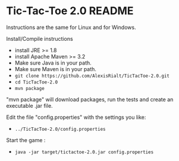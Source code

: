 # Tic-Tac-Toe 2.0 README

Instructions are the same for Linux and for Windows.

Install/Compile instructions
- install JRE >= 1.8
- install Apache Maven >= 3.2
- Make sure Java is in your path.
- Make sure Maven is in your path.
- ```git clone https://github.com/AlexisRialt/TicTacToe-2.0.git```
- ```cd TicTacToe-2.0```
- ```mvn package```

"mvn package" will download packages, run the tests and create an executable .jar file.

Edit the file "config.properties" with the settings you like:
- ```../TicTacToe-2.0/config.properties```

Start the game :
- ```java -jar target/tictactoe-2.0.jar config.properties```